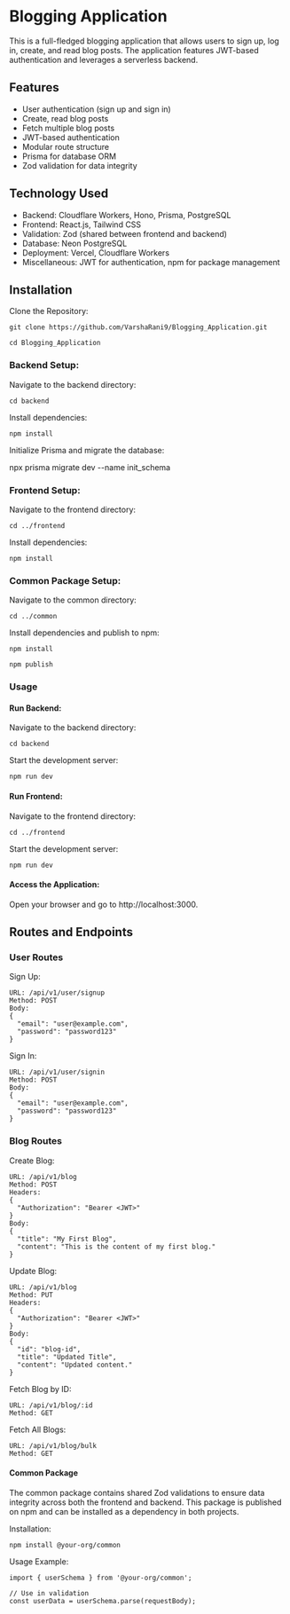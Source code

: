 # Blogging Application
This is a full-fledged blogging application that allows users to sign up, log in, create, and read blog posts. The application features JWT-based authentication and leverages a serverless backend.

## Features
- User authentication (sign up and sign in)
- Create, read blog posts
- Fetch multiple blog posts
- JWT-based authentication
- Modular route structure
- Prisma for database ORM
- Zod validation for data integrity

## Technology Used
- Backend: Cloudflare Workers, Hono, Prisma, PostgreSQL
- Frontend: React.js, Tailwind CSS
- Validation: Zod (shared between frontend and backend)
- Database: Neon PostgreSQL
- Deployment: Vercel, Cloudflare Workers
- Miscellaneous: JWT for authentication, npm for package management

## Installation

Clone the Repository:
```
git clone https://github.com/VarshaRani9/Blogging_Application.git

cd Blogging_Application
```

### Backend Setup:

Navigate to the backend directory:
```
cd backend
```

Install dependencies:
```
npm install
```

Initialize Prisma and migrate the database:

npx prisma migrate dev --name init_schema

### Frontend Setup:

Navigate to the frontend directory:
```
cd ../frontend
```

Install dependencies:
```
npm install
```

### Common Package Setup:

Navigate to the common directory:
```
cd ../common
```

Install dependencies and publish to npm:
```
npm install

npm publish
```

### Usage
#### Run Backend:

Navigate to the backend directory:
```
cd backend
```

Start the development server:
```
npm run dev
```

#### Run Frontend:

Navigate to the frontend directory:
```
cd ../frontend
```

Start the development server:
```
npm run dev
```

#### Access the Application:

Open your browser and go to http://localhost:3000.

## Routes and Endpoints
### User Routes

Sign Up:
```
URL: /api/v1/user/signup
Method: POST
Body:
{
  "email": "user@example.com",
  "password": "password123"
}
```

Sign In:
```
URL: /api/v1/user/signin
Method: POST
Body:
{
  "email": "user@example.com",
  "password": "password123"
}
```

### Blog Routes

Create Blog:
```
URL: /api/v1/blog
Method: POST
Headers:
{
  "Authorization": "Bearer <JWT>"
}
Body:
{
  "title": "My First Blog",
  "content": "This is the content of my first blog."
}
```

Update Blog:
```
URL: /api/v1/blog
Method: PUT
Headers:
{
  "Authorization": "Bearer <JWT>"
}
Body:
{
  "id": "blog-id",
  "title": "Updated Title",
  "content": "Updated content."
}
```

Fetch Blog by ID:
```
URL: /api/v1/blog/:id
Method: GET
```

Fetch All Blogs:
```
URL: /api/v1/blog/bulk
Method: GET
```

#### Common Package
The common package contains shared Zod validations to ensure data integrity across both the frontend and backend. This package is published on npm and can be installed as a dependency in both projects.

Installation:
```
npm install @your-org/common
```

Usage Example:
```
import { userSchema } from '@your-org/common';

// Use in validation
const userData = userSchema.parse(requestBody);
```

